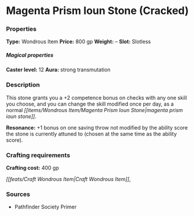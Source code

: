 ﻿---
Title: "Magenta Prism Ioun Stone (Cracked)"
Type: "Wondrous Item"
Price: "800 gp"
Weight: "–"
Slot: "Slotless"
Caster level: "12"
Aura: "strong transmutation"
Description: |
  "This stone grants you a +2 competence bonus on checks with any one skill you choose, and you can change the skill modified once per day, as a normal _magenta prism ioun stone_.
  **Resonance:** +1 bonus on one saving throw not modified by the ability score the stone is currently attuned to (chosen at the same time as the ability score)."
Crafting cost: "400 gp"
Sources: "['Pathfinder Society Primer']"
---

# Magenta Prism Ioun Stone (Cracked)

### Properties

**Type:** Wondrous Item **Price:** 800 gp **Weight:** – **Slot:** Slotless

##### Magical properties

**Caster level:** 12 **Aura:** strong transmutation

### Description

This stone grants you a +2 competence bonus on checks with any one skill you choose, and you can change the skill modified once per day, as a normal _[[items/Wondrous Item/Magenta Prism Ioun Stone|magenta prism ioun stone]]_.

**Resonance:** +1 bonus on one saving throw not modified by the ability score the stone is currently attuned to (chosen at the same time as the ability score).

### Crafting requirements

**Crafting cost:** 400 gp

_[[feats/Craft Wondrous Item|Craft Wondrous Item]]_,

### Sources

* Pathfinder Society Primer